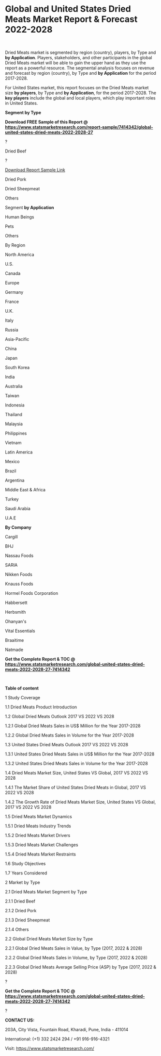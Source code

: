 <h1>Global and United States Dried Meats Market Report & Forecast 2022-2028</h1><br/><p>Dried Meats market is segmented by region (country), players, by Type and <strong>by Application</strong>. Players, stakeholders, and other participants in the global Dried Meats market will be able to gain the upper hand as they use the report as a powerful resource. The segmental analysis focuses on revenue and forecast by region (country), by Type and <strong>by Application</strong> for the period 2017-2028.</p>
 
 
 
 <p>For United States market, this report focuses on the Dried Meats market size <strong>by players</strong>, by Type and <strong>by Application</strong>, for the period 2017-2028. The <strong>key players</strong> include the global and local players, which play important roles in United States.</p>
 
 
 
 <p><strong>Segment by Type</strong></p>
 
 
 
 <div><b>Download FREE Sample of this Report @ <a href="https://www.statsmarketresearch.com/download-free-sample/7414342/global-united-states-dried-meats-2022-2028-27">https://www.statsmarketresearch.com/report-sample/7414342/global-united-states-dried-meats-2022-2028-27</a></b></div>
 
 
 
 <p>? </p>
 
 
 
 <p>Dried Beef</p>
 
 
 
 <p>? </p>
 
 
 
 <p><a href="https://www.statsmarketresearch.com/download-free-sample/7414342/global-united-states-dried-meats-2022-2028-27">Download Report Sample Link</a></p>
 
 
 
 <p>Dried Pork</p>
 
 
 
 <p>Dried Sheepmeat</p>
 
 
 
 <p>Others</p>
 
 
 
 <p>Segment <strong>by Application</strong></p>
 
 
 
 <p>Human Beings</p>
 
 
 
 <p>Pets</p>
 
 
 
 <p>Others</p>
 
 
 
 <p>By Region</p>
 
 
 
 <p>North America</p>
 
 
 
 <p>U.S.</p>
 
 
 
 <p>Canada</p>
 
 
 
 <p>Europe</p>
 
 
 
 <p>Germany</p>
 
 
 
 <p>France</p>
 
 
 
 <p>U.K.</p>
 
 
 
 <p>Italy</p>
 
 
 
 <p>Russia</p>
 
 
 
 <p>Asia-Pacific</p>
 
 
 
 <p>China</p>
 
 
 
 <p>Japan</p>
 
 
 
 <p>South Korea</p>
 
 
 
 <p>India</p>
 
 
 
 <p>Australia</p>
 
 
 
 <p>Taiwan</p>
 
 
 
 <p>Indonesia</p>
 
 
 
 <p>Thailand</p>
 
 
 
 <p>Malaysia</p>
 
 
 
 <p>Philippines</p>
 
 
 
 <p>Vietnam</p>
 
 
 
 <p>Latin America</p>
 
 
 
 <p>Mexico</p>
 
 
 
 <p>Brazil</p>
 
 
 
 <p>Argentina</p>
 
 
 
 <p>Middle East & Africa</p>
 
 
 
 <p>Turkey</p>
 
 
 
 <p>Saudi Arabia</p>
 
 
 
 <p>U.A.E</p>
 
 
 
 <p><strong>By Company</strong></p>
 
 
 
 <p>Cargill</p>
 
 
 
 <p>BHJ</p>
 
 
 
 <p>Nassau Foods</p>
 
 
 
 <p>SARIA</p>
 
 
 
 <p>Nikken Foods</p>
 
 
 
 <p>Knauss Foods</p>
 
 
 
 <p>Hormel Foods Corporation</p>
 
 
 
 <p>Habbersett</p>
 
 
 
 <p>Herbsmith</p>
 
 
 
 <p>Ohanyan&#39;s</p>
 
 
 
 <p>Vital Essentials</p>
 
 
 
 <p>Braaitime</p>
 
 
 
 <p>Natmade</p>
 
 
 
 <div><b>Get the Complete Report & TOC @ <a href="https://www.statsmarketresearch.com/global-united-states-dried-meats-2022-2028-27-7414342">https://www.statsmarketresearch.com/global-united-states-dried-meats-2022-2028-27-7414342</a></b></div>
 
 
 
 <p><br />
 
 <b>Table of content</b></p>
 
 
 
 <p>1 Study Coverage<br />
 
 1.1 Dried Meats Product Introduction<br />
 
 1.2 Global Dried Meats Outlook 2017 VS 2022 VS 2028<br />
 
 1.2.1 Global Dried Meats Sales in US$ Million for the Year 2017-2028<br />
 
 1.2.2 Global Dried Meats Sales in Volume for the Year 2017-2028<br />
 
 1.3 United States Dried Meats Outlook 2017 VS 2022 VS 2028<br />
 
 1.3.1 United States Dried Meats Sales in US$ Million for the Year 2017-2028<br />
 
 1.3.2 United States Dried Meats Sales in Volume for the Year 2017-2028<br />
 
 1.4 Dried Meats Market Size, United States VS Global, 2017 VS 2022 VS 2028<br />
 
 1.4.1 The Market Share of United States Dried Meats in Global, 2017 VS 2022 VS 2028<br />
 
 1.4.2 The Growth Rate of Dried Meats Market Size, United States VS Global, 2017 VS 2022 VS 2028<br />
 
 1.5 Dried Meats Market Dynamics<br />
 
 1.5.1 Dried Meats Industry Trends<br />
 
 1.5.2 Dried Meats Market Drivers<br />
 
 1.5.3 Dried Meats Market Challenges<br />
 
 1.5.4 Dried Meats Market Restraints<br />
 
 1.6 Study Objectives<br />
 
 1.7 Years Considered<br />
 
 2 Market by Type<br />
 
 2.1 Dried Meats Market Segment by Type<br />
 
 2.1.1 Dried Beef<br />
 
 2.1.2 Dried Pork<br />
 
 2.1.3 Dried Sheepmeat<br />
 
 2.1.4 Others<br />
 
 2.2 Global Dried Meats Market Size by Type<br />
 
 2.2.1 Global Dried Meats Sales in Value, by Type (2017, 2022 & 2028)<br />
 
 2.2.2 Global Dried Meats Sales in Volume, by Type (2017, 2022 & 2028)<br />
 
 2.2.3 Global Dried Meats Average Selling Price (ASP) by Type (2017, 2022 & 2028)<br />
 
 ? </p>
 
 
 
 <div><b>Get the Complete Report & TOC @ <a href="https://www.statsmarketresearch.com/global-united-states-dried-meats-2022-2028-27-7414342">https://www.statsmarketresearch.com/global-united-states-dried-meats-2022-2028-27-7414342</a></b></div>
 
 
 
 <p>? </p>
 
 
 
 <p><b>CONTACT US:</b><br />
 
 203A, City Vista, Fountain Road, Kharadi, Pune, India - 411014<br />
 
 International: (+1) 332 2424 294 / +91 916-916-4321<br />
 
 Visit: <a href="https://www.statsmarketresearch.com/">https://www.statsmarketresearch.com/</a></p>